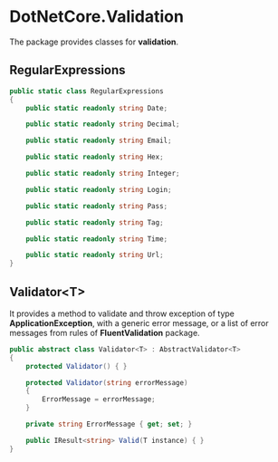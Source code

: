 # DotNetCore.Validation

The package provides classes for **validation**.

## RegularExpressions

```cs
public static class RegularExpressions
{
    public static readonly string Date;

    public static readonly string Decimal;

    public static readonly string Email;

    public static readonly string Hex;

    public static readonly string Integer;

    public static readonly string Login;

    public static readonly string Pass;

    public static readonly string Tag;

    public static readonly string Time;

    public static readonly string Url;
}
```

## Validator\<T\>

It provides a method to validate and throw exception of type **ApplicationException**, with a generic error message, or a list of error messages from rules of **FluentValidation** package.

```cs
public abstract class Validator<T> : AbstractValidator<T>
{
    protected Validator() { }

    protected Validator(string errorMessage)
    {
        ErrorMessage = errorMessage;
    }

    private string ErrorMessage { get; set; }

    public IResult<string> Valid(T instance) { }
}
```
